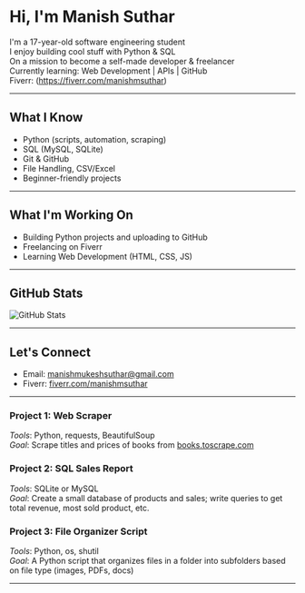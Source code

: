 #  Hi, I'm Manish Suthar 

 I'm a 17-year-old software engineering student  
 I enjoy building cool stuff with Python & SQL  
 On a mission to become a self-made developer & freelancer  
 Currently learning: Web Development | APIs | GitHub  
 Fiverr: (https://fiverr.com/manishmsuthar)


---

## What I Know
-  Python (scripts, automation, scraping)
-  SQL (MySQL, SQLite)
-  Git & GitHub
-  File Handling, CSV/Excel
-  Beginner-friendly projects

---

## What I'm Working On
- Building Python projects and uploading to GitHub
- Freelancing on Fiverr
- Learning Web Development (HTML, CSS, JS)

---

## GitHub Stats
![GitHub Stats](https://github-readme-stats.vercel.app/api?username=yourusername&show_icons=true&theme=tokyonight)

---

##  Let's Connect
-  Email: manishmukeshsuthar@gmail.com
- Fiverr: [fiverr.com/manishmsuthar](https://fiverr.com/manishmsuthar)

---

###  Project 1: Web Scraper
*Tools*: Python, requests, BeautifulSoup  
*Goal*: Scrape titles and prices of books from [books.toscrape.com](http://books.toscrape.com)

###  Project 2: SQL Sales Report
*Tools*: SQLite or MySQL  
*Goal*: Create a small database of products and sales; write queries to get total revenue, most sold product, etc.

###  Project 3: File Organizer Script
*Tools*: Python, os, shutil  
*Goal*: A Python script that organizes files in a folder into subfolders based on file type (images, PDFs, docs)

---
